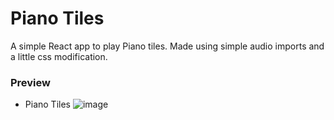 # Piano Tiles

A simple React app to play Piano tiles. Made using simple audio imports and a little css modification.

### Preview

* Piano Tiles
![image](https://user-images.githubusercontent.com/48877568/116817452-04d47f80-ab84-11eb-8ee0-68203a9c4dd7.png)


